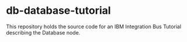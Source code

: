 # db-database-tutorial
This repository holds the source code for an IBM Integration Bus Tutorial describing the Database node.
